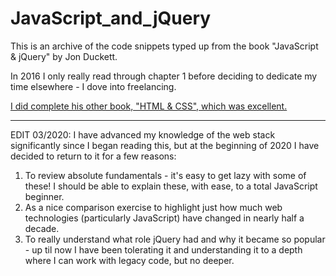 # JavaScript_and_jQuery

This is an archive of the code snippets typed up from the book "JavaScript & jQuery" by Jon Duckett.

In 2016 I only really read through chapter 1 before deciding to dedicate my time elsewhere - I dove into freelancing.

[I did complete his other book, "HTML & CSS", which was excellent.](../../../HTML_and_CSS)

---

EDIT 03/2020: I have advanced my knowledge of the web stack significantly since I began reading this, but at the beginning of 2020 I have decided to return to it for a few reasons:

1. To review absolute fundamentals - it's easy to get lazy with some of these! I should be able to explain these, with ease, to a total JavaScript beginner.
2. As a nice comparison exercise to highlight just how much web technologies (particularly JavaScript) have changed in nearly half a decade.
3. To really understand what role jQuery had and why it became so popular - up til now I have been tolerating it and understanding it to a depth where I can work with legacy code, but no deeper.
